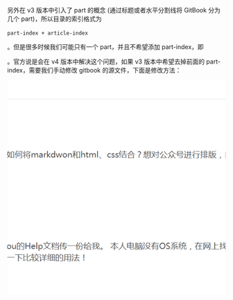 另外在 v3 版本中引入了 part 的概念 \(通过标题或者水平分割线将 GitBook 分为几个 part\)，所以目录的索引格式为

`part-index + article-index`

。但是很多时候我们可能只有一个 part，并且不希望添加 part-index，即

。官方说是会在 v4 版本中解决这个问题，如果 v3 版本中希望去掉前面的 part-index，需要我们手动修改 gitbook 的源文件，下面是修改方法：



![](/assets/import.png)


